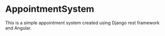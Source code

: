 # AppointmentSystem
This is a simple appointment system created using Django rest framework and Angular.
